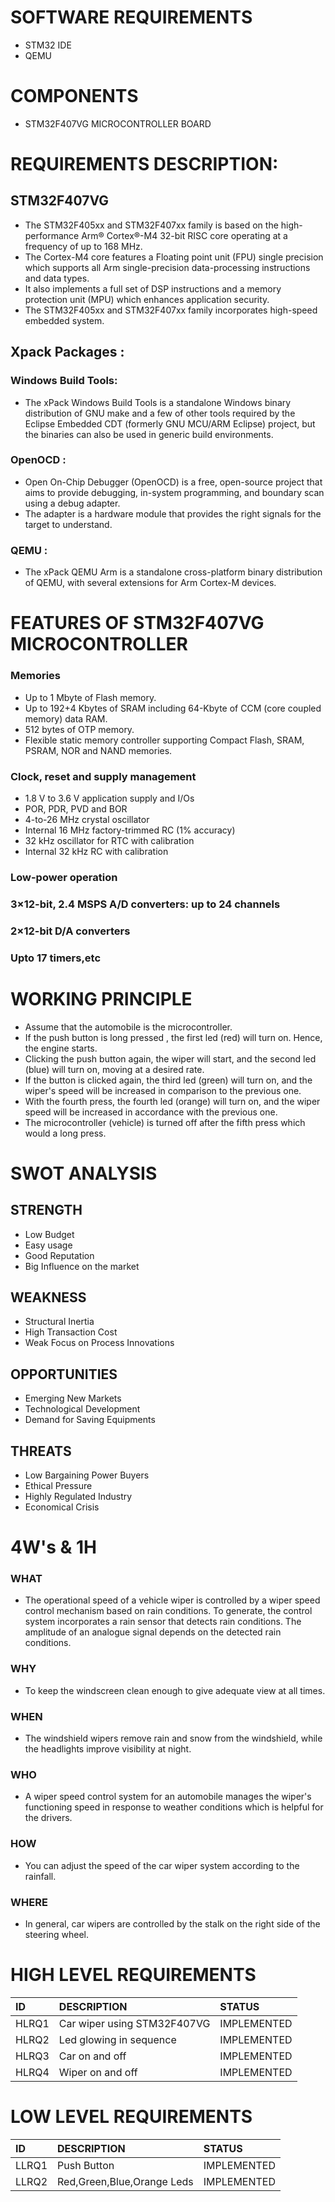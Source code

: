 # SOFTWARE REQUIREMENTS

* STM32 IDE
* QEMU


# COMPONENTS
* STM32F407VG MICROCONTROLLER BOARD


# REQUIREMENTS DESCRIPTION:
## STM32F407VG
* The STM32F405xx and STM32F407xx family is based on the high-performance Arm® Cortex®-M4 32-bit RISC core operating at a frequency of up to 168 MHz.
*  The Cortex-M4 core features a Floating point unit (FPU) single precision which supports all Arm single-precision data-processing instructions and data types. 
*  It also implements a full set of DSP instructions and a memory protection unit (MPU) which enhances application security. 
*  The STM32F405xx and STM32F407xx family incorporates high-speed embedded system.


## Xpack Packages :

### Windows Build Tools: 
* The xPack Windows Build Tools is a standalone Windows binary distribution of GNU make and a few of other tools required by the Eclipse Embedded CDT (formerly GNU MCU/ARM Eclipse) project, but the binaries can also be used in generic build environments.
### OpenOCD :
* Open On-Chip Debugger (OpenOCD) is a free, open-source project that aims to provide debugging, in-system programming, and boundary scan using a debug adapter. 
* The adapter is a hardware module that provides the right signals for the target to understand.


### QEMU :
* The xPack QEMU Arm is a standalone cross-platform binary distribution of QEMU, with several extensions for Arm Cortex-M devices.


# FEATURES OF STM32F407VG MICROCONTROLLER
### Memories
* Up to 1 Mbyte of Flash memory.
* Up to 192+4 Kbytes of SRAM including 64-Kbyte of CCM (core coupled memory) data RAM.
* 512 bytes of OTP memory.
* Flexible static memory controller supporting Compact Flash, SRAM, PSRAM, NOR and NAND memories.
### Clock, reset and supply management
* 1.8 V to 3.6 V application supply and I/Os
* POR, PDR, PVD and BOR
* 4-to-26 MHz crystal oscillator
* Internal 16 MHz factory-trimmed RC (1% accuracy)
* 32 kHz oscillator for RTC with calibration
* Internal 32 kHz RC with calibration
### Low-power operation
### 3×12-bit, 2.4 MSPS A/D converters: up to 24 channels
### 2×12-bit D/A converters
### Upto 17 timers,etc

# WORKING PRINCIPLE
* Assume that the automobile is the microcontroller. 
* If the push button is long pressed , the first led (red) will turn on. Hence, the engine starts.
* Clicking the push button again, the wiper will start, and the second led (blue) will turn on, moving at a desired rate. 
* If the button is clicked again, the third led (green) will turn on, and the wiper's speed will be increased in comparison to the previous one. 
* With the fourth press,  the fourth led (orange) will turn on, and the wiper speed will be increased in accordance with the previous one. 
* The microcontroller (vehicle) is turned off after the fifth press which would a long press.


# SWOT ANALYSIS
## STRENGTH
* Low Budget
* Easy usage
* Good Reputation
* Big Influence on the market
## WEAKNESS
* Structural Inertia
* High Transaction Cost
* Weak Focus on Process Innovations
## OPPORTUNITIES
* Emerging New Markets
* Technological Development
* Demand for Saving Equipments
## THREATS
* Low Bargaining Power Buyers
* Ethical Pressure
* Highly Regulated Industry
* Economical Crisis
# 4W's & 1H
### WHAT
* The operational speed of a vehicle wiper is controlled by a wiper speed control mechanism based on rain conditions. To generate, the control system incorporates a rain sensor that detects rain conditions. The amplitude of an analogue signal depends on the detected rain conditions.
### WHY
* To keep the windscreen clean enough to give adequate view at all times. 
### WHEN
* The windshield wipers remove rain and snow from the windshield, while the headlights improve visibility at night.
### WHO
* A wiper speed control system for an automobile manages the wiper's functioning speed in response to weather conditions which is helpful for the drivers.
### HOW
* You can adjust the speed of the car wiper system according to the rainfall.
### WHERE
* In general, car wipers are controlled by the stalk on the right side of the steering wheel.


# HIGH LEVEL REQUIREMENTS
|ID|DESCRIPTION|STATUS|
|:--|:----------|:-----|
|HLRQ1|Car wiper using STM32F407VG|IMPLEMENTED|
|HLRQ2|Led glowing in sequence|IMPLEMENTED|
|HLRQ3|Car on and off|IMPLEMENTED|
|HLRQ4|Wiper on and off|IMPLEMENTED|

# LOW LEVEL REQUIREMENTS
|ID|DESCRIPTION|STATUS|
|:--|:----------|:-----|
|LLRQ1|Push Button|IMPLEMENTED|
|LLRQ2|Red,Green,Blue,Orange Leds|IMPLEMENTED|
